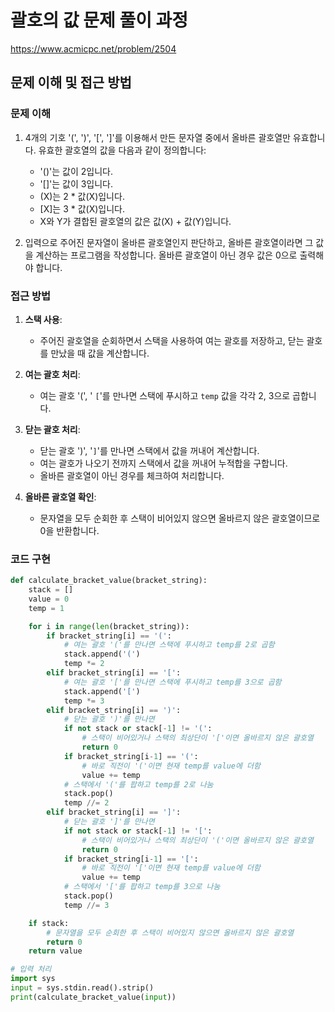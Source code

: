 # 괄호의 값 문제 풀이 과정

https://www.acmicpc.net/problem/2504

## 문제 이해 및 접근 방법

### 문제 이해
1. 4개의 기호 '(', ')', '[', ']'를 이용해서 만든 문자열 중에서 올바른 괄호열만 유효합니다. 유효한 괄호열의 값을 다음과 같이 정의합니다:
   - '()'는 값이 2입니다.
   - '[]'는 값이 3입니다.
   - (X)는 2 * 값(X)입니다.
   - [X]는 3 * 값(X)입니다.
   - X와 Y가 결합된 괄호열의 값은 값(X) + 값(Y)입니다.

2. 입력으로 주어진 문자열이 올바른 괄호열인지 판단하고, 올바른 괄호열이라면 그 값을 계산하는 프로그램을 작성합니다. 올바른 괄호열이 아닌 경우 값은 0으로 출력해야 합니다.

### 접근 방법
1. **스택 사용**:
   - 주어진 괄호열을 순회하면서 스택을 사용하여 여는 괄호를 저장하고, 닫는 괄호를 만났을 때 값을 계산합니다.

2. **여는 괄호 처리**:
   - 여는 괄호 '(', '  `[`'를 만나면 스택에 푸시하고 `temp` 값을 각각 2, 3으로 곱합니다.

3. **닫는 괄호 처리**:
   - 닫는 괄호 ')', '`]`'를 만나면 스택에서 값을 꺼내어 계산합니다.
   - 여는 괄호가 나오기 전까지 스택에서 값을 꺼내어 누적합을 구합니다.
   - 올바른 괄호열이 아닌 경우를 체크하여 처리합니다.

4. **올바른 괄호열 확인**:
   - 문자열을 모두 순회한 후 스택이 비어있지 않으면 올바르지 않은 괄호열이므로 0을 반환합니다.

### 코드 구현

```python
def calculate_bracket_value(bracket_string):
    stack = []
    value = 0
    temp = 1

    for i in range(len(bracket_string)):
        if bracket_string[i] == '(':
            # 여는 괄호 '('를 만나면 스택에 푸시하고 temp를 2로 곱함
            stack.append('(')
            temp *= 2
        elif bracket_string[i] == '[':
            # 여는 괄호 '['를 만나면 스택에 푸시하고 temp를 3으로 곱함
            stack.append('[')
            temp *= 3
        elif bracket_string[i] == ')':
            # 닫는 괄호 ')'를 만나면
            if not stack or stack[-1] != '(':
                # 스택이 비어있거나 스택의 최상단이 '['이면 올바르지 않은 괄호열
                return 0
            if bracket_string[i-1] == '(':
                # 바로 직전이 '('이면 현재 temp를 value에 더함
                value += temp
            # 스택에서 '('를 팝하고 temp를 2로 나눔
            stack.pop()
            temp //= 2
        elif bracket_string[i] == ']':
            # 닫는 괄호 ']'를 만나면
            if not stack or stack[-1] != '[':
                # 스택이 비어있거나 스택의 최상단이 '('이면 올바르지 않은 괄호열
                return 0
            if bracket_string[i-1] == '[':
                # 바로 직전이 '['이면 현재 temp를 value에 더함
                value += temp
            # 스택에서 '['를 팝하고 temp를 3으로 나눔
            stack.pop()
            temp //= 3

    if stack:
        # 문자열을 모두 순회한 후 스택이 비어있지 않으면 올바르지 않은 괄호열
        return 0
    return value

# 입력 처리
import sys
input = sys.stdin.read().strip()
print(calculate_bracket_value(input))
```